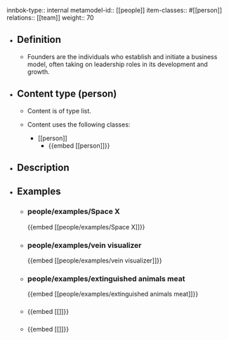 innbok-type:: internal
metamodel-id:: [[people]]
item-classes:: #[[person]]
relations:: [[team]]
weight:: 70

- ## Definition
  - Founders are the individuals who establish and initiate a business model, often taking on leadership roles in its development and growth.
- ## Content type (person)
  - Content is of type list.
  
  - Content uses the following classes:
    - [[person]]
      - {{embed [[person]]}}
  
- ## Description
- ## Examples
  - ### people/examples/Space X
    {{embed [[people/examples/Space X]]}}
  - ### people/examples/vein visualizer
    {{embed [[people/examples/vein visualizer]]}}
  - ### people/examples/extinguished animals meat
    {{embed [[people/examples/extinguished animals meat]]}}
  - ### 
    {{embed [[]]}}
  - ### 
    {{embed [[]]}}
  

